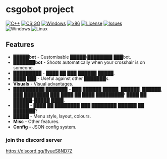 # csgobot project
[![C++](https://img.shields.io/badge/language-C%2B%2B-%23f34b7d.svg?style=plastic)](https://en.wikipedia.org/wiki/C%2B%2B) 
[![CS:GO](https://img.shields.io/badge/game-CS%3AGO-yellow.svg?style=plastic)](https://store.steampowered.com/app/730/CounterStrike_Global_Offensive/) 
[![Windows](https://img.shields.io/badge/platform-Windows-0078d7.svg?style=plastic)](https://en.wikipedia.org/wiki/Microsoft_Windows) 
[![x86](https://img.shields.io/badge/arch-x86-red.svg?style=plastic)](https://en.wikipedia.org/wiki/X86) 
[![License](https://img.shields.io/github/license/ricencheese/slipperygg.svg?style=plastic)](LICENSE)
[![Issues](https://img.shields.io/github/issues/ricencheese/slipperygg.svg?style=plastic)](https://github.com/ricencheese/slipperygg/issues)
<br>![Windows](https://github.com/ricencheese/slipperygg/workflows/Windows/badge.svg?branch=master&event=push)
![Linux](https://github.com/ricencheese/slipperygg/workflows/Linux/badge.svg?branch=master&event=push)

## Features
*   **█████bot** - Customisable █████/████████ ███bot.
*   **███████bot** - Shoots automatically when your crosshair is on someone.
*   **█████████** - ████ ██ ███ ██████ █████.
*   **████ ███** - Useful against other ███████s.
*   **Visuals** - Visual advantages.
*   **██████████ ███████** - ███ ██████ █████, ██████, ██████, ███ ████████ ███ ████ ██ ████ █████████! ████ ██ ██████-█████ ████.
*   **█████** - ████ ██ ████████ ███ ████████ ██████ ██ ███████?
*   **█████** - Menu style, layout, colours.
*   **Misc** - Other features.
*   **Config** - JSON config system.

### join the discord server
https://discord.gg/8yueS8ND7Z
